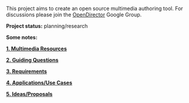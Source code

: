 This project aims to create an open source multimedia authoring tool.
For discussions please join the [OpenDirector](http://groups.google.com/group/opendirector) Google Group.

**Project status:** planning/research


**Some notes:**

**[1. Multimedia Resources](MultimediaResources.md)**

**[2. Guiding Questions](Questions.md)**

**[3. Requirements](Requirements.md)**

**[4. Applications/Use Cases](Applications.md)**

**[5. Ideas/Proposals](Ideas.md)**
